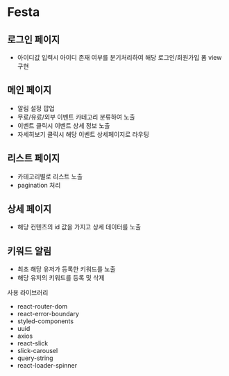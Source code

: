 # Festa

## 로그인 페이지
- 아이디값 입력시 아이디 존재 여부를 분기처리하여 해당 로그인/회원가입 폼 view 구현

## 메인 페이지
- 알림 설정 팝업
- 무료/유료/외부 이벤트 카테고리 분류하여 노출
- 이벤트 클릭시 이벤트 상세 정보 노출
- 자세히보기 클릭시 해당 이벤트 상세페이지로 라우팅

## 리스트 페이지
- 카테고리별로 리스트 노출
- pagination 처리

## 상세 페이지
- 해당 컨텐츠의 id 값을 가지고 상세 데이터를 노출

## 키워드 알림
- 최초 해당 유저가 등록한 키워드를 노출
- 해당 유저의 키워드를 등록 및 삭제


사용 라이브러리
- react-router-dom
- react-error-boundary
- styled-components
- uuid
- axios
- react-slick
- slick-carousel
- query-string
- react-loader-spinner